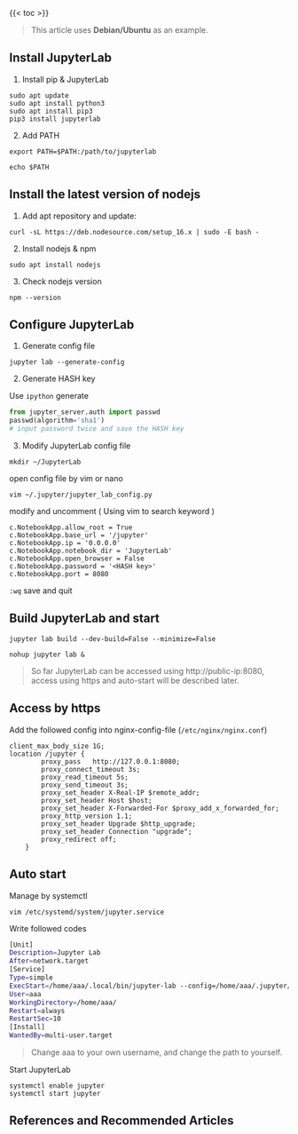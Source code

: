 

<!--more-->
{{< toc >}}

> This article uses **Debian/Ubuntu** as an example.

## Install JupyterLab

1. Install pip & JupyterLab

```
sudo apt update
sudo apt install python3
sudo apt install pip3
pip3 install jupyterlab
```

2. Add PATH

`export PATH=$PATH:/path/to/jupyterlab`

`echo $PATH`

## Install the latest version of nodejs

1. Add apt repository and update:

`curl -sL https://deb.nodesource.com/setup_16.x | sudo -E bash - `

2. Install nodejs & npm

`sudo apt install nodejs`

3. Check nodejs version

`npm --version`

## Configure JupyterLab

1. Generate config file

`jupyter lab --generate-config`

2. Generate HASH key

Use `ipython` generate

```python
from jupyter_server.auth import passwd
passwd(algorithm='sha1')
# input password twice and save the HASH key
```

3. Modify JupyterLab config file

`mkdir ~/JupyterLab`

open config file by vim or nano

`vim ~/.jupyter/jupyter_lab_config.py`

modify and uncomment ( Using vim to search keyword )

```
c.NotebookApp.allow_root = True
c.NotebookApp.base_url = '/jupyter'
c.NotebookApp.ip = '0.0.0.0'
c.NotebookApp.notebook_dir = 'JupyterLab'
c.NotebookApp.open_browser = False
c.NotebookApp.password = '<HASH key>'
c.NotebookApp.port = 8080
```

`:wq` save and quit

## Build JupyterLab and start

`jupyter lab build --dev-build=False --minimize=False`

`nohup jupyter lab &`

> So far JupyterLab can be accessed using http://public-ip:8080, access using https and auto-start will be described later.

## Access by https

Add the followed config into nginx-config-file (`/etc/nginx/nginx.conf`)

```
client_max_body_size 1G;
location /jupyter {
        proxy_pass   http://127.0.0.1:8080;
        proxy_connect_timeout 3s;
        proxy_read_timeout 5s;
        proxy_send_timeout 3s;
        proxy_set_header X-Real-IP $remote_addr;
        proxy_set_header Host $host;
        proxy_set_header X-Forwarded-For $proxy_add_x_forwarded_for;
        proxy_http_version 1.1;
        proxy_set_header Upgrade $http_upgrade;
        proxy_set_header Connection "upgrade";
        proxy_redirect off;
    }
```

## Auto start

Manage by systemctl

`vim /etc/systemd/system/jupyter.service`

Write followed codes

```bash
[Unit]
Description=Jupyter Lab
After=network.target
[Service]
Type=simple
ExecStart=/home/aaa/.local/bin/jupyter-lab --config=/home/aaa/.jupyter/jupyter_lab_config.py
User=aaa
WorkingDirectory=/home/aaa/
Restart=always
RestartSec=10
[Install]
WantedBy=multi-user.target
```

> Change aaa to your own username, and change the path to yourself.

Start JupyterLab

```
systemctl enable jupyter
systemctl start jupyter
```
## References and Recommended Articles
